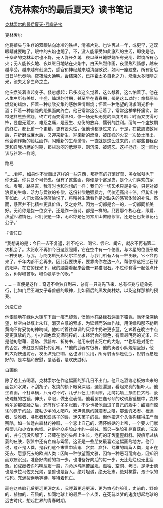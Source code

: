 # 《克林索尔的最后夏天》读书笔记
[克林索尔的最后夏天-豆瓣链接](https://book.douban.com/subject/30389968/)

克林索尔

他将额头与生疼的双眼贴向冰冷的铁栏，清凉片刻。也许再过一年，或更早，这双眼睛就要瞎了，眼中的火焰也熄了。不，没人能承受如此激烈的生活，即使是他，十条命的克林索尔也不能。无人能长久地、夜以继日地燃烧所有光亮，燃烧所有心火；无人能长久地、夜以继日地站在火焰中，白天热烈作画，夜里热烈畅想，越来越享受，越来越有创造力，感官和神经越来越清醒敏锐，如同一座殿堂，所有窗后日日华乐奏响，夜夜烛火通明。会结束的，已挥霍太多自身之力，燃烧太多眼睛之光，流失太多生命之血。

他突然笑着直起身子。倏忽想起：已多次这么觉着，这么想着，这么怕着了。他在人生中所有美好、丰盛、灿烂的时期，甚至早在青春期，都是这么过的：像根两头燃烧的蜡烛，怀着一种悲欣交集的感触纵情燃烧；怀着一种绝望的渴求喝光杯中酒；怀着一种幽隐的恐惧面向终亡。他已常常这么活着了，常常这样举杯痛饮，常常这样熊熊燃烧。终亡时而变得温和，像一场无知无觉的深度冬眠；时而又变得可怖，是虚无荒凉、难忍之痛，是医生、悲伤的放弃、懦弱的胜利。而每一个盛放期的终亡，都比前一个更糟，更有毁灭性，但他也都挺过来了。于是，在数周或数月后，在折磨或麻木后，又迎来新生，迎来新的燃烧，被压抑的火又一次破土而出，他会创作新的灿烂画作，闪耀新的生命激情。一直就是这么过来的，而那些自我否定和自我折磨的时期，那些愁闷的低潮期，则沉没、被遗忘。这样挺好。这一回也该与往常一样吧。

路易

“……看吧，如果你不曾画出这样的一些东西，那所有的好酒好菜、美女咖啡也于你无益，你只是个可怜鬼。但有了这些画，你便是个富足鬼，是个人们喜欢的家伙。看哪，路易吉，我有时也和你想的一样：我们的一切艺术只是补偿，只是对被浪费的生命、活力与爱欲的补偿。这份补偿勉强费力，代价还高出十倍。但其实并非如此。人们太高估感官愉悦了，将精神生活看作是对缺失的感官体验的补偿。然而，感官并不比精神更具价值，反之亦然。因为一切都是合一的，一切都同样美好。无论你是抱一位女子，还是作一首诗，都是一样的。只要那个核心在，即爱、热望和激情在，它们便是一体，无论你是在阿索斯山做隐修僧，还是在巴黎做花花公子。”

卡雷诺日

“我想说的是：今日一去不复返，若不吃它、喝它、尝它、闻它，就永不再有第二次机会了。太阳永不再如今日这般照耀，它在空中有一个位置，与木星的位置形成一种关联，与我，与阿戈斯托和艾尔丝丽雅，与我们所有人有一种关联，它不会再来了，千年内都不会再来。因此我要快乐，要靠向你左边一点，帮你撑这把宝石绿的阳伞，在它的绿光下，我的脑袋看起来会像一颗猫眼石。不过你也得一起做点什么，你得唱首歌，唱你最拿手的歌。”

……一直便是这样：奇遇不会独自到来，总有一只鸟先飞来，总有征兆与迹象先行，比如门后亚洲女子母兽般的眼神，比如窗后的黑发美村姑，以及这样那样的预兆。

沉没亡音

他恨恨地在绿色大篷车下画一痕巴黎蓝，愤愤地在路缘石边砸下铬黄。满怀深深绝望，给空白处填上朱红，消灭白纸的索求，为延续而浴血作战，用浅绿和那不勒斯黄向不肯妥协的神呐喊。他呻吟着往单调的灰绿中扔进更多蓝，乞求着在晚空中点亮更真挚的光。小小调色盘充满纯粹的、未经混合的颜色，有着最明亮的光泽，它是他的慰藉、高塔、武器库、祈祷书，他用来射击死亡的大炮。**艳紫是对死亡的否定，朱红是对腐朽的讥嘲。**他的武器库很棒，他的勇者小队熠熠坚挺，他的大炮快速射击，发出洪亮巨响。这也没什么用，所有射击都是徒劳，但射击总是好的，是幸福和安慰，是活着，是欢庆胜利。

自画像

除了晚上去喝酒，克林索尔在作这幅画的那几日不出门。他只吃酒馆老板娘拿来的面包和水果，不刮胡子，发烧的额下眼窝深陷，这般邋遢，看起来真的挺吓人。他坐着画，不打草稿，只有时不时，几乎只在工作间隙，走向北墙上那面巨大的、嵌玫瑰框的古镜，伸头，睁眼，做出点表情。他看见在蠢兮兮的玫瑰藤镜框中，克林索尔的那张脸之后，还有许许多多张脸，不少也被他画进了自己的脸中：甜蜜而惊诧的孩子的脸，蓬勃少年的太阳穴，充满讥讽的醉酒者之眼，那些饥渴者、被迫者、受难者、寻觅者和浪荡子的唇，迷失孩子的唇。但他把这个头像构建得庄严而残酷，如一位远古森林的神祇，一个恋上自己的、满怀嫉妒的上帝，一个要人们献祭婴儿和少女的鬼怪。这是他众多脸庞中的一部分。而另一张脸孔是衰落的、沉没的，并与沉没和解了：苔藓在他的头颅上生长，老朽的牙齿歪歪斜斜。裂痕穿过枯萎的皮肤，裂隙中还有血痂与霉菌。这正是一些朋友最喜欢这幅画的地方。他们说，这正是人类，是我们这个末世中疲惫、贪婪、疯狂、幼稚的精英人类，是正在死去、愿意死去的欧洲人类：因每一种欲望而文雅，因每一种恶习而病态，因知识而欢庆沉没。准备好向前的每一步，也准备好向后的每一步，无比灿烂也无比疲惫。如成瘾者向吗啡屈服一般，向命运与痛苦屈服。孤独、空洞、老旧，是浮士德也是卡拉马佐夫兄弟，是兽也是智人。绝对坦诚，绝无壮志，绝对裸露，孩子似的怕死。充满疲倦地等待，等待着死亡。

而在这些脸孔后更远更深之处，沉睡着更远更深、更为古老的脸孔，史前的、野兽的、植物的、石质的，如同地球上的最后一个人类，在死前以梦的速度想起地球的远古时代，想起世界的青春时期。